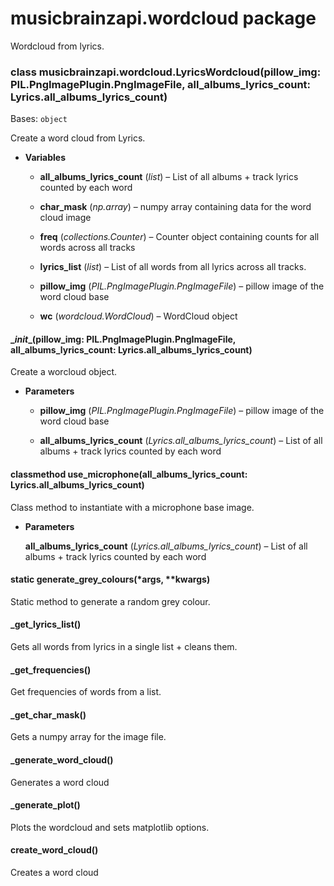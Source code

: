 # musicbrainzapi.wordcloud package

Wordcloud from lyrics.


### class musicbrainzapi.wordcloud.LyricsWordcloud(pillow_img: PIL.PngImagePlugin.PngImageFile, all_albums_lyrics_count: Lyrics.all_albums_lyrics_count)
Bases: `object`

Create a word cloud from Lyrics.


* **Variables**


    * **all_albums_lyrics_count** (*list*) – List of all albums + track lyrics counted by each word


    * **char_mask** (*np.array*) – numpy array containing data for the word cloud image


    * **freq** (*collections.Counter*) – Counter object containing counts for all words across all tracks


    * **lyrics_list** (*list*) – List of all words from all lyrics across all tracks.


    * **pillow_img** (*PIL.PngImagePlugin.PngImageFile*) – pillow image of the word cloud base


    * **wc** (*wordcloud.WordCloud*) – WordCloud object



#### \__init__(pillow_img: PIL.PngImagePlugin.PngImageFile, all_albums_lyrics_count: Lyrics.all_albums_lyrics_count)
Create a worcloud object.


* **Parameters**


    * **pillow_img** (*PIL.PngImagePlugin.PngImageFile*) – pillow image of the word cloud base


    * **all_albums_lyrics_count** (*Lyrics.all_albums_lyrics_count*) – List of all albums + track lyrics counted by each word



#### classmethod use_microphone(all_albums_lyrics_count: Lyrics.all_albums_lyrics_count)
Class method to instantiate with a microphone base image.


* **Parameters**

    **all_albums_lyrics_count** (*Lyrics.all_albums_lyrics_count*) – List of all albums + track lyrics counted by each word



#### static generate_grey_colours(\*args, \*\*kwargs)
Static method to generate a random grey colour.


#### _get_lyrics_list()
Gets all words from lyrics in a single list + cleans them.


#### _get_frequencies()
Get frequencies of words from a list.


#### _get_char_mask()
Gets a numpy array for the image file.


#### _generate_word_cloud()
Generates a word cloud


#### _generate_plot()
Plots the wordcloud and sets matplotlib options.


#### create_word_cloud()
Creates a word cloud
